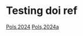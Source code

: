 # Testing doi ref


[Pols,2024](https://doi.org/10.1119/5.0094657)
[Pols,2024a](https://doi.org/10.1119/5.0149407)